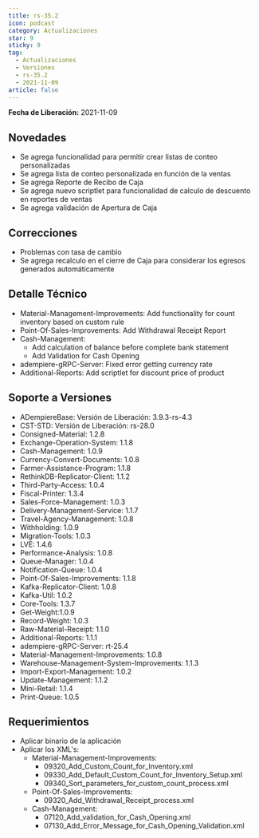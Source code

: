 ```yaml
---
title: rs-35.2
icon: podcast
category: Actualizaciones
star: 9
sticky: 9
tag:
  - Actualizaciones
  - Versiones
  - rs-35.2
  - 2021-11-09
article: false
---
```


**Fecha de Liberación:** 2021-11-09

## Novedades

- Se agrega funcionalidad para permitir crear listas de conteo personalizadas
- Se agrega lista de conteo personalizada en función de la ventas
- Se agrega Reporte de Recibo de Caja
- Se agrega nuevo scriptlet para funcionalidad de calculo de descuento en reportes de ventas
- Se agrega validación de Apertura de Caja

## Correcciones

- Problemas con tasa de cambio
- Se agrega recalculo en el cierre de Caja para considerar los egresos generados automáticamente

## Detalle Técnico

- Material-Management-Improvements: Add functionality for count inventory based on custom rule
- Point-Of-Sales-Improvements: Add Withdrawal Receipt Report
- Cash-Management:
  - Add calculation of balance before complete bank statement
  - Add Validation for Cash Opening
- adempiere-gRPC-Server: Fixed error getting currency rate
- Additional-Reports: Add scriptlet for discount price of product

## Soporte a Versiones

- ADempiereBase: Versión de Liberación: 3.9.3-rs-4.3
- CST-STD: Versión de Liberación: rs-28.0
- Consigned-Material: 1.2.8
- Exchange-Operation-System: 1.1.8
- Cash-Management: 1.0.9
- Currency-Convert-Documents: 1.0.8
- Farmer-Assistance-Program: 1.1.8
- RethinkDB-Replicator-Client: 1.1.2
- Third-Party-Access: 1.0.4
- Fiscal-Printer: 1.3.4
- Sales-Force-Management: 1.0.3
- Delivery-Management-Service: 1.1.7
- Travel-Agency-Management: 1.0.8
- Withholding: 1.0.9
- Migration-Tools: 1.0.3
- LVE: 1.4.6
- Performance-Analysis: 1.0.8
- Queue-Manager: 1.0.4
- Notification-Queue: 1.0.4
- Point-Of-Sales-Improvements: 1.1.8
- Kafka-Replicator-Client: 1.0.8
- Kafka-Util: 1.0.2
- Core-Tools: 1.3.7
- Get-Weight:1.0.9
- Record-Weight: 1.0.3
- Raw-Material-Receipt: 1.1.0
- Additional-Reports: 1.1.1
- adempiere-gRPC-Server: rt-25.4
- Material-Management-Improvements: 1.0.8
- Warehouse-Management-System-Improvements: 1.1.3
- Import-Export-Management: 1.0.2
- Update-Management: 1.1.2
- Mini-Retail: 1.1.4
- Print-Queue: 1.0.5

## Requerimientos

- Aplicar binario de la aplicación
- Aplicar los XML's:
  - Material-Management-Improvements:
    - 09320_Add_Custom_Count_for_Inventory.xml
    - 09330_Add_Default_Custom_Count_for_Inventory_Setup.xml
    - 09340_Sort_parameters_for_custom_count_process.xml
  - Point-Of-Sales-Improvements:
    - 09320_Add_Withdrawal_Receipt_process.xml
  - Cash-Management:
    - 07120_Add_validation_for_Cash_Opening.xml
    - 07130_Add_Error_Message_for_Cash_Opening_Validation.xml

